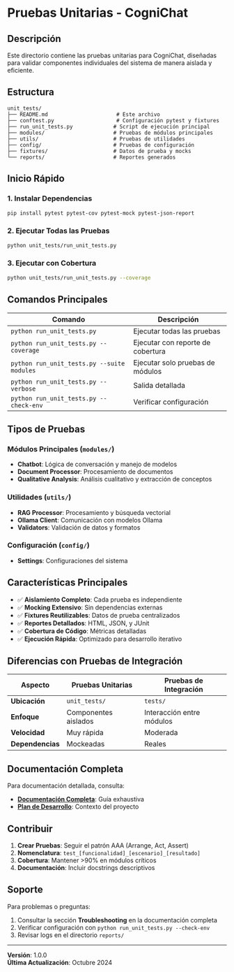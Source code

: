 # Pruebas Unitarias - CogniChat

## Descripción

Este directorio contiene las pruebas unitarias para CogniChat, diseñadas para validar componentes individuales del sistema de manera aislada y eficiente.

## Estructura

```
unit_tests/
├── README.md                      # Este archivo
├── conftest.py                    # Configuración pytest y fixtures
├── run_unit_tests.py             # Script de ejecución principal
├── modules/                      # Pruebas de módulos principales
├── utils/                        # Pruebas de utilidades
├── config/                       # Pruebas de configuración
├── fixtures/                     # Datos de prueba y mocks
└── reports/                      # Reportes generados
```

## Inicio Rápido

### 1. Instalar Dependencias

```bash
pip install pytest pytest-cov pytest-mock pytest-json-report
```

### 2. Ejecutar Todas las Pruebas

```bash
python unit_tests/run_unit_tests.py
```

### 3. Ejecutar con Cobertura

```bash
python unit_tests/run_unit_tests.py --coverage
```

## Comandos Principales

| Comando | Descripción |
|---------|-------------|
| `python run_unit_tests.py` | Ejecutar todas las pruebas |
| `python run_unit_tests.py --coverage` | Ejecutar con reporte de cobertura |
| `python run_unit_tests.py --suite modules` | Ejecutar solo pruebas de módulos |
| `python run_unit_tests.py --verbose` | Salida detallada |
| `python run_unit_tests.py --check-env` | Verificar configuración |

## Tipos de Pruebas

### Módulos Principales (`modules/`)
- **Chatbot**: Lógica de conversación y manejo de modelos
- **Document Processor**: Procesamiento de documentos
- **Qualitative Analysis**: Análisis cualitativo y extracción de conceptos

### Utilidades (`utils/`)
- **RAG Processor**: Procesamiento y búsqueda vectorial
- **Ollama Client**: Comunicación con modelos Ollama
- **Validators**: Validación de datos y formatos

### Configuración (`config/`)
- **Settings**: Configuraciones del sistema

## Características Principales

- ✅ **Aislamiento Completo**: Cada prueba es independiente
- ✅ **Mocking Extensivo**: Sin dependencias externas
- ✅ **Fixtures Reutilizables**: Datos de prueba centralizados
- ✅ **Reportes Detallados**: HTML, JSON, y JUnit
- ✅ **Cobertura de Código**: Métricas detalladas
- ✅ **Ejecución Rápida**: Optimizado para desarrollo iterativo

## Diferencias con Pruebas de Integración

| Aspecto | Pruebas Unitarias | Pruebas de Integración |
|---------|-------------------|------------------------|
| **Ubicación** | `unit_tests/` | `tests/` |
| **Enfoque** | Componentes aislados | Interacción entre módulos |
| **Velocidad** | Muy rápida | Moderada |
| **Dependencias** | Mockeadas | Reales |

## Documentación Completa

Para documentación detallada, consulta:
- **[Documentación Completa](../docs/DOCUMENTACION_PRUEBAS_UNITARIAS.md)**: Guía exhaustiva
- **[Plan de Desarrollo](../docs/Plan_de_Desarrollo.md)**: Contexto del proyecto

## Contribuir

1. **Crear Pruebas**: Seguir el patrón AAA (Arrange, Act, Assert)
2. **Nomenclatura**: `test_[funcionalidad]_[escenario]_[resultado]`
3. **Cobertura**: Mantener >90% en módulos críticos
4. **Documentación**: Incluir docstrings descriptivos

## Soporte

Para problemas o preguntas:
1. Consultar la sección **Troubleshooting** en la documentación completa
2. Verificar configuración con `python run_unit_tests.py --check-env`
3. Revisar logs en el directorio `reports/`

---

**Versión**: 1.0.0  
**Última Actualización**: Octubre 2024